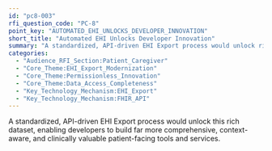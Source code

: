 ```yaml
---
id: "pc8-003"
rfi_question_code: "PC-8"
point_key: "AUTOMATED_EHI_UNLOCKS_DEVELOPER_INNOVATION"
short_title: "Automated EHI Unlocks Developer Innovation"
summary: "A standardized, API-driven EHI Export process would unlock rich data, enabling more comprehensive, context-aware, and valuable patient-facing tools."
categories:
  - "Audience_RFI_Section:Patient_Caregiver"
  - "Core_Theme:EHI_Export_Modernization"
  - "Core_Theme:Permissionless_Innovation"
  - "Core_Theme:Data_Access_Completeness"
  - "Key_Technology_Mechanism:EHI_Export"
  - "Key_Technology_Mechanism:FHIR_API"
---
```

A standardized, API-driven EHI Export process would unlock this rich dataset, enabling developers to build far more comprehensive, context-aware, and clinically valuable patient-facing tools and services.
